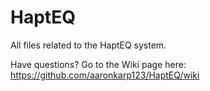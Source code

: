 # HaptEQ
All files related to the HaptEQ system.

Have questions? Go to the Wiki page here: https://github.com/aaronkarp123/HaptEQ/wiki
